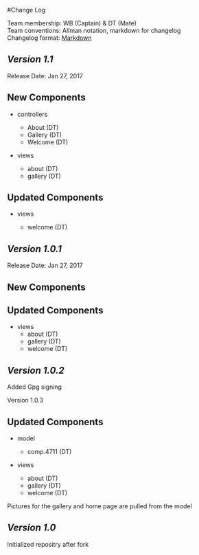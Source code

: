 #Change Log

Team membership:  WB (Captain) & DT (Mate)  
Team conventions: Allman notation, markdown for changelog  
Changelog format: [Markdown](https://github.com/adam-p/markdown-here/wiki/Markdown-Cheatsheet) 

## *Version 1.1*

Release Date: Jan 27, 2017

## New Components

-   controllers

    -   About   (DT)
    -   Gallery (DT)
    -   Welcome (DT)

-   views

    -   about   (DT)
    -   gallery (DT)
    
## Updated Components

-   views

    -   welcome (DT)

## *Version 1.0.1*

Release Date: Jan 27, 2017

## New Components

## Updated Components

-   views
    -   about   (DT)
    -   gallery (DT)
    -   welcome (DT)


## *Version 1.0.2*
Added Gpg signing

Version 1.0.3

## Updated Components

-   model
    -   comp.4711   (DT)

-   views
    -   about   (DT)
    -   gallery (DT)
    -   welcome (DT)

Pictures for the gallery and home page are pulled from the model

## *Version 1.0*

Initialized repositry after fork


